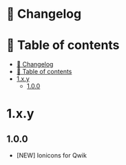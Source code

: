 # 📜 Changelog

# 📖 Table of contents
<!-- TOC -->
* [📜 Changelog](#-changelog)
* [📖 Table of contents](#-table-of-contents)
* [1.x.y](#1xy)
  * [1.0.0](#100)
<!-- TOC -->

# 1.x.y

## 1.0.0
- [NEW] Ionicons for Qwik